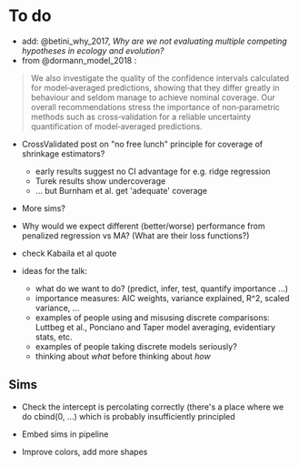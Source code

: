 # To do

- add: @betini_why_2017, *Why are we not evaluating multiple competing hypotheses in ecology and evolution?*
- from @dormann_model_2018 :

> We also investigate the quality of the confidence intervals calculated for model‐averaged predictions, showing that they differ greatly in behaviour and seldom manage to achieve nominal coverage. Our overall recommendations stress the importance of non‐parametric methods such as cross‐validation for a reliable uncertainty quantification of model‐averaged predictions.

- CrossValidated post on "no free lunch" principle for coverage of shrinkage estimators?
    - early results suggest no CI advantage for e.g. ridge regression
	- Turek results show undercoverage
	- ... but Burnham et al. get 'adequate' coverage
- More sims?
- Why would we expect different (better/worse) performance from penalized regression vs MA?  (What are their loss functions?)
- check Kabaila et al quote

- ideas for the talk:
    - what do we want to do? (predict, infer, test, quantify importance ...)
	- importance measures: AIC weights, variance explained, R^2, scaled variance, ...
	- examples of people using and misusing discrete comparisons: Luttbeg et al., Ponciano and Taper model averaging, evidentiary stats, etc.
	- examples of people taking discrete models seriously?
	- thinking about *what* before thinking about *how*

## Sims

* Check the intercept is percolating correctly (there's a place where we do cbind(0, …) which is probably insufficiently principled

* Embed sims in pipeline

* Improve colors, add more shapes



